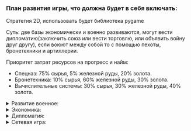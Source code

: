 ### План развития игры, что должна будет в себя включать:

Стратегия 2D, использовать будет библиотека pygame

Суть: две базы экономически и военно развиваются, могут вести дипломатию(заключить союз или вести торговлю, или объявить войну друг другу), если воюют между собой то с помощью пехоты, бронетехники и артиллерии.

Приоритет затрат ресурсов на прогресс и найм:

* Спецназ: 75% сырья, 5% железной руды, 20% золота.
* Бронетехника: 10% сырья, 60% железной руды, 30% золота.
* Вычислительные системы: 30% сырья, 30% железной руды, 40% золота.

<details>
  <summary>Развитие военное:</summary>
  <p>
    
3 уровня развития базы.

1 уровень развития базы
должно быть минимум 4 улучшения для перехода на следующий уровень
2 уровень развития базы
должно быть минимум 3 улучшения для перехода на следующий уровень
3 уровень развития базы
должно быть минимум 2 улучшения для полного открытия одной из технологой.

всего есть 3 технологии в сторону которых можно вкачивать улучшения.
Бронетехника.
Специальные операции.
Вычислительные системы(артиллерия, ракеты).

1 технология Бронетехника.
вкачивается технологии:
1 уровень:
* тяжелое оружие для пехоты (ув. урона пехоты) - открывает доступ к пулеметам и гранатометам.
* тяжелая амуниция (ув. защиты пехоты) - открывает доступ к экзоскелету.
* уникальные сплавы (доступ к технологии добычи сплава для передачу в обработку) 
* улучшенные станки (доступ к производству станков для создания брони из сплава)

2 уровень(открывает доступ к производству бронеавтомобилей):
* разработка нового ДВГ (открывает доступ к улучшению "расширение сборочной линии")
* расширение сборочной линии (открывает доступ к производству БТР, СПО)
* разработка кумулятивных боеприпасов.

3 уровень(открывает доступ к производству танков со стандартным орудием):
* разработка тандемных боеприсов (ув. урона СПО, танков)
* разработка экранов (ув. защиты СПО, танков)

2 технология Специальные операции.
1 уровень:
* Специальная аппаратура(тепловизоры, ПНВ) - улучшает обзор пехоты ночью.
* Улучшенные винтовки - увеличивает урон и радиус атаки пехоты.
* Диверсионные наборы - (открывает доступ к РПГ, минометам, усиленным гранатам и взрывчатке).
* Улучшенная экипировка - (маскирует пехоту когда она не движется)

2 уровень:
* Улучшенная связь - дает возможность обнаруживать противника по радиоперехватам в определенное зоне действия.
* Агитация - открывает доступ к способности устраивать бунты на вражеских шахтах, и уменьшать доход от торговых путей.
* Знание языков - открывает доступ к способности максироваться под противника(противник не будет атаковать ваши единицы пока вы не подойдете слишком близко к базе)

3 уровень:
* Электроника - открывает доступ к информации о ресурсах противника и его технологиях.
* Биостимуляторы - увеличивает защиту пехоты в 3 раза.

3 технология Вычислительные системы.
1 уровень.
* Баллистика - открывает доступ к орудиям СПТ-75 (легко справляется с бронемашинами, но с остальной техникой проблемы, танки вообще не пробивает) 
* Фугасные боеприпасы - открывает доступ к боеприпасам для СПТ-75.
* Укрепленные позиции - увеличивает защиту зданий и укрытий для СПТ.
* Оптика - увеличивает радиус атаки СПТ.

2 уровень(открывает доступ к гаубицам СГБ-120). СГБ - стационарная гаубичная батарея.
* Внедрение гироскопа - открывает доступ к самонаводящимся боеприпасам для гаубицы СГБ-120(Гаубица накрывает залпом целую площадь, все кто находится в данной площади получают 2-й урон).
* Улучшенный порох - увеличивает дальность и урон СГБ-120 и СПТ-75.
* Электрическая система перезарядки - увеличивает скорострельность СГБ-120 и СПТ-75.

3 уровень(все СПТ-75 заменяются на СПТ-130 с 2.3x уроном).
* Инжерный скачок - открывает возможность минировать местность, дает доступ к осветительным боеприпасам для СГБ-120, открывает возможность дистанционного минирования для СГБ-120.
* Синхронизация - открывает возможность стрелять ракетами из СГБ-120, дальность применения в 4.5 раза выше чем у обычных боеприпасов.
</details>

<details>
  <summary>Экономика:</summary>
  <p>


1 уровень.
Доход базы +200 монет в минуту, расходы 0.5 монет на одного работника.(2 шахты и 10 работников)

* улучшение оборудования для шахт (увеличение дохода на 35 монет с каждой шахты).
* улучшение содержания персонала (уменьшает расходы на одного сотрудника до 0.3 монет).
* экспансия - открывает возможность выбора: один из трех ресурсов(сырье, электроника, провизия) 
и выставляешь на продажу до определенного лимита.
(например на складе лежит 300 единиц провизии, выставляешь на рынке 250 и 
все что выше 250 будет автоматически продаваться со склада, но рынок берет комиссию от суммы сделки 35%)

2 уровень.
* коммерция - снижение комиссии рынка за торговлю(35% -> 20%)
* промышленный шпионаж - позволяет получать 10% дохода от торговых путей противника.

3 уровень.
* институт экономики - открывает возможность брать любой кредит на 15 минут под ставку 5%, снижает комиссию рынка (20% -> 10%), если денег при погашении кредита не будет, будет засчитано банкротство и поражение.
</details>

<details>
  <summary>Дипломатия:</summary>
  <p>

Изначально все начинают с нейтральных отношений.
Есть возможность
* Создание союза
* Торговля ресурсами между базами
* Торговля технологиями
* Торговля войсками
  


</details>   

<details>
  <summary>Сетевая игра: </summary>
  <p>
    
Сетка может иметь немного другой интерфейс.
* Возможность играть с другими игроками по локальной сети
* Возможность играть с другими игроками через интернет
* Особый режим

</details>  
